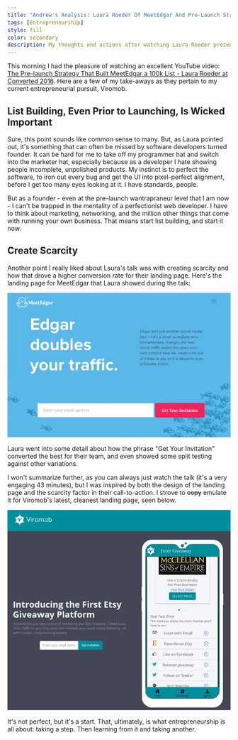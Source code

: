 ```yaml
---
title: "Andrew's Analysis: Laura Roeder Of MeetEdgar And Pre-Launch Strategy"
tags: [Entrepreneurship]
style: fill
color: secondary
description: My thoughts and actions after watching Laura Roeder present at Converted 2016
---
```


This morning I had the pleasure of watching an excellent YouTube video: [The Pre-launch Strategy That Built MeetEdgar a 100k List - Laura Roeder at Converted 2016](https://www.youtube.com/watch?v=GZt2Mz_JrvI).  Here are a few of my take-aways as they pertain to my current entrepreneurial pursuit, Viromob.

## List Building, Even Prior to Launching, Is Wicked Important

Sure, this point sounds like common sense to many.  But, as Laura pointed out, it's something that can often be missed by software developers turned founder.  It can be hard for me to take off my programmer hat and switch into the marketer hat, especially because as a developer I hate showing people incomplete, unpolished products.  My instinct is to perfect the software, to iron out every bug and get the UI into pixel-perfect alignment, before I get too many eyes looking at it.  I have standards, people.

But as a founder - even at the pre-launch wantrapraneur level that I am now - I can't be trapped in the mentality of a perfectionist web developer.  I have to think about marketing, networking, and the million other things that come with running your own business.  That means start list building, and start it now.

## Create Scarcity

Another point I really liked about Laura's talk was with creating scarcity and how that drove a higher conversion rate for their landing page.  Here's the landing page for MeetEdgar that Laura showed during the talk:

![](/assets/MeetEdgar-landing-page.webp)

Laura went into some detail about how the phrase "Get Your Invitation" converted the best for their team, and even showed some split testing against other variations.

I won't summarize further, as you can always just watch the talk (it's a very engaging 43 minutes), but I was inspired by both the design of the landing page and the scarcity factor in their call-to-action.  I strove to ~~copy~~ emulate it for Viromob's latest, cleanest landing page, seen below.

![](/assets/viromob-landing-page.webp)

It's not perfect, but it's a start.  That, ultimately, is what entrepreneurship is all about: taking a step.  Then learning from it and taking another.